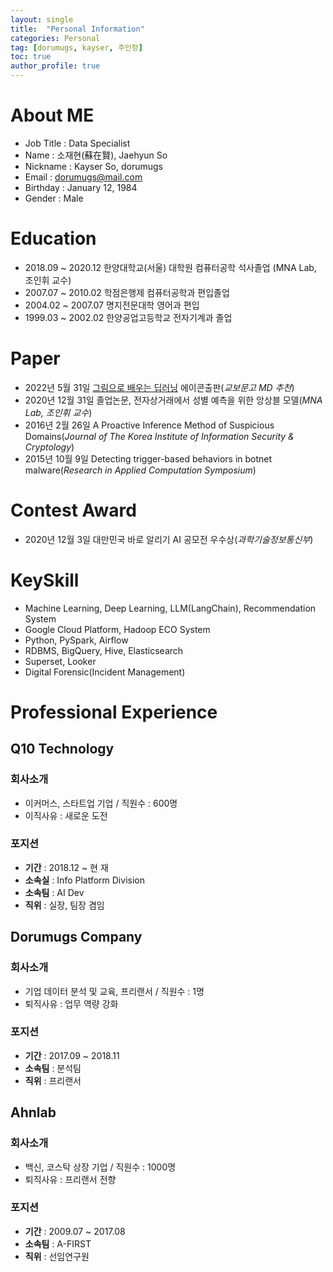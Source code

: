 ```yaml
---
layout: single
title:  "Personal Information"
categories: Personal
tag: [dorumugs, kayser, 주인장]
toc: true
author_profile: true
---
```


# About ME

- Job Title : Data Specialist 
- Name : 소재현(蘇在賢), Jaehyun So
- Nickname : Kayser So, dorumugs
- Email : dorumugs@mail.com
- Birthday : January 12, 1984
- Gender : Male

  

# Education

- 2018.09 ~ 2020.12  한양대학교(서울) 대학원 컴퓨터공학 석사졸업 (MNA Lab, 조인휘 교수)
- 2007.07 ~ 2010.02  학점은행제 컴퓨터공학과 편입졸업
- 2004.02 ~ 2007.07  명지전문대학 영어과 편입
- 1999.03 ~ 2002.02  한양공업고등학교 전자기계과 졸업



# Paper

- 2022년 5월 31일  [그림으로 배우는 딥러닝](https://product.kyobobook.co.kr/detail/S000061352299)  에이콘출판(*교보문고 MD 추천*)
- 2020년 12월 31일  졸업논문, 전자상거래에서 성별 예측을 위한 앙상블 모델(*MNA Lab, 조인휘 교수*)
- 2016년 2월 26일  A Proactive Inference Method of Suspicious Domains(*Journal of The Korea Institute of Information Security & Cryptology*)
- 2015년 10월 9일  Detecting trigger-based behaviors in botnet malware(*Research in Applied Computation Symposium*)



# Contest Award

- 2020년 12월 3일 대만민국 바로 알리기 AI 공모전 우수상(*과학기술정보통신부*)



# KeySkill

- Machine Learning, Deep Learning, LLM(LangChain), Recommendation System
- Google Cloud Platform, Hadoop ECO System
- Python, PySpark, Airflow
- RDBMS, BigQuery, Hive, Elasticsearch
- Superset, Looker
- Digital Forensic(Incident Management)



# Professional Experience

## Q10 Technology

### 회사소개

- 이커머스, 스타트업 기업 / 직원수 : 600명
- 이직사유 : 새로운 도전

  

### 포지션

- **기간** : 2018.12 ~ 현  재
- **소속실** : Info Platform Division
- **소속팀** : AI Dev
- **직위** : 실장, 팀장 겸임

  

## Dorumugs Company

### 회사소개

- 기업 데이터 분석 및 교육, 프리랜서 / 직원수 : 1명
- 퇴직사유 : 업무 역량 강화 



### 포지션

- **기간** : 2017.09 ~ 2018.11
- **소속팀** : 분석팀
- **직위** : 프리랜서




## Ahnlab

### 회사소개 

- 백신, 코스탁 상장 기업 / 직원수 : 1000명
- 퇴직사유 : 프리랜서 전향



### 포지션

- **기간** : 2009.07 ~ 2017.08
- **소속팀** : A-FIRST
- **직위** : 선임연구원


